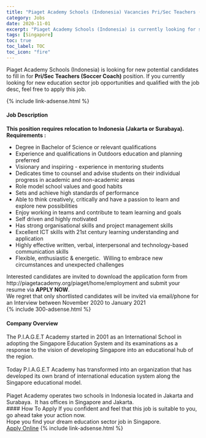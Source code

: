 ```yaml
---
title: "Piaget Academy Schools (Indonesia) Vacancies Pri/Sec Teachers (Soccer Coach)" 
category: Jobs 
date: 2020-11-01 
excerpt: "Piaget Academy Schools (Indonesia) is currently looking for suitable person to fill in the Pri/Sec Teachers (Soccer Coach) which positioned at Singapore" 
tags: [Singapore] 
toc: true 
toc_label: TOC 
toc_icon: "fire" 
--- 
```


<p>Piaget Academy Schools (Indonesia) is looking for new potential candidates to fill in for <b>Pri/Sec Teachers (Soccer Coach)</b> position. If you currently looking for new education sector job opportunities and qualified with the job desc, feel free to apply this job.
</p>{% include link-adsense.html %} 
<div><div><h4>Job Description</h4></div><div><div><span><div><div><strong>This position requires relocation to Indonesia (Jakarta or Surabaya).</strong></div><div><strong>Requirements :</strong></div><ul><li>Degree in Bachelor of Science or relevant qualifications</li><li>Experience and qualifications in Outdoors education and planning preferred</li><li>Visionary and inspiring - experience in mentoring students</li><li>Dedicates time to counsel and advise students on their individual progress in academic and non-academic areas</li><li>Role model school values and good habits</li><li>Sets and achieve high standards of performance</li><li>Able to think creatively, critically and have a passion to learn and explore new possibilities</li><li>Enjoy working in teams and contribute to team learning and goals</li><li>Self driven and highly motivated</li><li>Has strong organisational skills and project management skills</li><li>Excellent ICT skills with 21st century learning understanding and application</li><li>Highly effective written, verbal, interpersonal and technology-based communication skills</li><li>Flexible, enthusiastic &amp; energetic.&#160; Willing to embrace new circumstances and unexpected challenges</li></ul><div>Interested candidates are invited to download the application form from http://piagetacademy.org/piaget/home/employment and submit your resume via <strong>APPLY NOW</strong>.</div><div>We regret that only shortlisted candidates will be invited via email/phone for an Interview between November 2020 to January 2021</div></div></span></div></div></div> 
{% include 300-adsense.html %} 
<div><div><h4>Company Overview</h4></div><div><div><span><div><div>The P.I.A.G.E.T Academy started in 2001 as an International School in adopting the Singapore Education System and its examinations as a response to the vision of developing Singapore into an educational hub of the region.</div>
<div><br>
Today P.I.A.G.E.T Academy has transformed into an organization that has developed its own brand of international education system along the Singapore educational model.</div>
<div><br>
Piaget Academy operates two schools in Indonesia located in Jakarta and Surabaya.&#160; It has offices in Singapore and Jakarta.</div></div></span></div></div></div> 
#### How To Apply 
If you confident and feel that this job is suitable to you, go ahead take your action now. <br/> 
Hope you find your dream education sector job in Singapore. <br/> 
<a href="https://www.jobstreet.com.my/en/job/pri-sec-teachers-soccer-coach-8149423/origin/sg?jobId=jobstreet-sg-job-8149423&sectionRank=25&token=0~cab17937-d37c-4099-b802-27dc017a4894&fr=SRP%20View%20In%20New%20Ta" class="btn btn--info" target="_blank" rel="nofollow noopenner">Apply Online</a> 
{% include link-adsense.html %} 